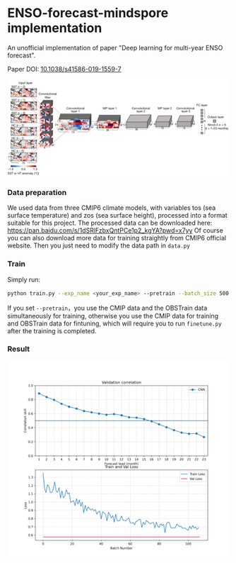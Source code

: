 # ENSO-forecast-mindspore implementation
An unofficial implementation of paper "Deep learning for multi-year ENSO forecast".

Paper DOI: [10.1038/s41586-019-1559-7](https://doi.org/10.1038/s41586-019-1559-7) 

![image-20250615113058652](./img/cnn.png)

### Data preparation

We used data from three CMIP6 climate models, with variables tos (sea surface temperature) and zos (sea surface height), processed into a format suitable for this project. The processed data can be downloaded here: https://pan.baidu.com/s/1dSRlFzbxQntPCe1p2_kgYA?pwd=x7yy  Of course you can also download more data for training straightly from CMIP6 official website. Then you just need to modify the data path in `data.py`

### Train

Simply run:

```bash
python train.py --exp_name <your_exp_name> --pretrain --batch_size 500 --epochs 10
```

If you set `--pretrain`，you use the CMIP data and the OBSTrain data simultaneously for training, otherwise you use the CMIP data for training and OBSTrain data for fintuning, which will require you to run `finetune.py` after the training is completed.

### Result

![image-20250615113825666](./img/result.png)
